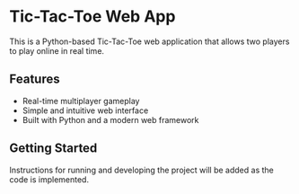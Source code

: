 # Tic-Tac-Toe Web App

This is a Python-based Tic-Tac-Toe web application that allows two players to play online in real time.

## Features
- Real-time multiplayer gameplay
- Simple and intuitive web interface
- Built with Python and a modern web framework

## Getting Started
Instructions for running and developing the project will be added as the code is implemented.
